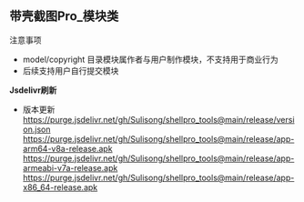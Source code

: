 **带壳截图Pro_模块类**
---
注意事项
* model/copyright 目录模块属作者与用户制作模块，不支持用于商业行为
* 后续支持用户自行提交模块

**Jsdelivr刷新**
* 版本更新
https://purge.jsdelivr.net/gh/Sulisong/shellpro_tools@main/release/version.json
https://purge.jsdelivr.net/gh/Sulisong/shellpro_tools@main/release/app-arm64-v8a-release.apk
https://purge.jsdelivr.net/gh/Sulisong/shellpro_tools@main/release/app-armeabi-v7a-release.apk
https://purge.jsdelivr.net/gh/Sulisong/shellpro_tools@main/release/app-x86_64-release.apk